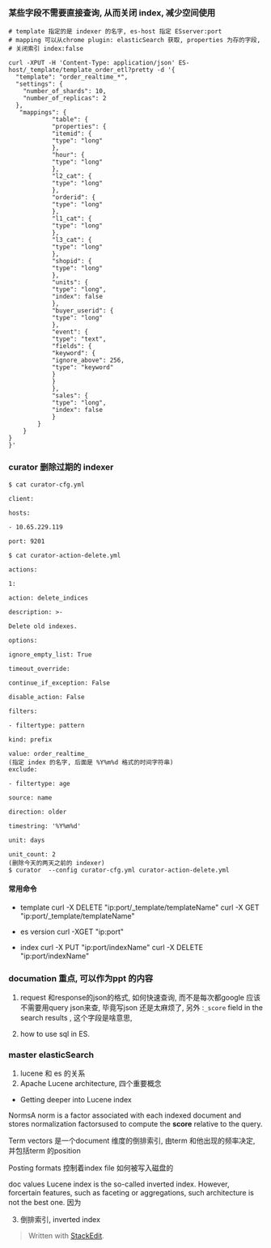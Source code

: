 ### 某些字段不需要直接查询, 从而关闭 index, 减少空间使用



```
# template 指定的是 indexer 的名字, es-host 指定 ESserver:port
# mapping 可以从chrome plugin: elasticSearch 获取, properties 为存的字段, 
# 关闭索引 index:false

curl -XPUT -H 'Content-Type: application/json' ES-host/_template/template_order_etl?pretty -d '{
  "template": "order_realtime_*",
  "settings": {
    "number_of_shards": 10,
    "number_of_replicas": 2
  },
   "mappings": {
			"table": {
			"properties": {
			"itemid": {
			"type": "long"
			},
			"hour": {
			"type": "long"
			},
			"l2_cat": {
			"type": "long"
			},
			"orderid": {
			"type": "long"
			},
			"l1_cat": {
			"type": "long"
			},
			"l3_cat": {
			"type": "long"
			},
			"shopid": {
			"type": "long"
			},
			"units": {
			"type": "long",
			"index": false
			},
			"buyer_userid": {
			"type": "long"
			},
			"event": {
			"type": "text",
			"fields": {
			"keyword": {
			"ignore_above": 256,
			"type": "keyword"
			}
			}
			},
			"sales": {
			"type": "long",
            "index": false
			}
		}
	}
}
}'
```

### curator 删除过期的 indexer
```
$ cat curator-cfg.yml

client:

hosts:

- 10.65.229.119

port: 9201

$ cat curator-action-delete.yml

actions:

1:

action: delete_indices

description: >-

Delete old indexes.

options:

ignore_empty_list: True

timeout_override:

continue_if_exception: False

disable_action: False

filters:

- filtertype: pattern

kind: prefix

value: order_realtime_ 
(指定 index 的名字, 后面是 %Y%m%d 格式的时间字符串)
exclude:

- filtertype: age

source: name

direction: older

timestring: '%Y%m%d'

unit: days

unit_count: 2
(删除今天的两天之前的 indexer)
$ curator  --config curator-cfg.yml curator-action-delete.yml 

```

#### 常用命令
* template
curl -X DELETE "ip:port/_template/templateName"
curl -X GET "ip:port/_template/templateName"

* es version
 curl -XGET "ip:port"



* index 
curl -X PUT "ip:port/indexName"
curl -X DELETE "ip:port/indexName"

### documation 重点, 可以作为ppt 的内容
1. request 和response的json的格式, 如何快速查询, 而不是每次都google 
应该不需要用query json来查, 毕竟写json 还是太麻烦了, 另外 :`_score` field in the search results , 这个字段是啥意思, 

2. how to use sql in ES. 

### master elasticSearch
1. lucene 和 es 的关系
2.   Apache Lucene architecture, 四个重要概念

* Getting deeper into Lucene index

NormsA norm is a factor associated with each indexed document and  stores normalization factorsused to compute the **score** relative to the query.

Term vectors
是一个document 维度的倒排索引, 由term 和他出现的频率决定, 并包括term 的position 

Posting formats
控制着index file 如何被写入磁盘的

doc values
Lucene index is the so-called inverted index. However, forcertain features, such as faceting or aggregations, such architecture is not the best one. 因为


3. 倒排索引, inverted index

> Written with [StackEdit](https://stackedit.io/).
<!--stackedit_data:
eyJoaXN0b3J5IjpbMTE5NTk1NzEzNiwtODE5MTk0NTE5LDE4Mz
A0MzE5OTksLTQ3Nzk4ODIwNiwtMTcwMTM2MjI3MiwtMTQ2MjUw
NTAzNSw3NzMwODM1MzYsLTE5Mzg3NzUzMTgsLTEzMTk1Mjg2ND
QsMjAyNTEyNTY1MywtOTA5MDI1NTU3LDEyMjM2NzMxNzVdfQ==

-->
